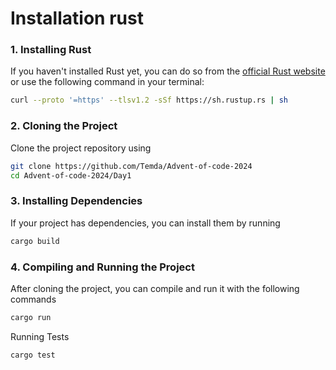 # Installation rust

### 1. Installing Rust

If you haven't installed Rust yet, you can do so from the [official Rust website](https://www.rust-lang.org/learn/get-started) or use the following command in your terminal:

```bash
curl --proto '=https' --tlsv1.2 -sSf https://sh.rustup.rs | sh
```

### 2. Cloning the Project

Clone the project repository using 

```bash
git clone https://github.com/Temda/Advent-of-code-2024
cd Advent-of-code-2024/Day1
```

### 3. Installing Dependencies

If your project has dependencies, you can install them by running

```bash
cargo build

```


### 4. Compiling and Running the Project

After cloning the project, you can compile and run it with the following commands

```bash
cargo run

```

Running Tests

```bash
cargo test

```